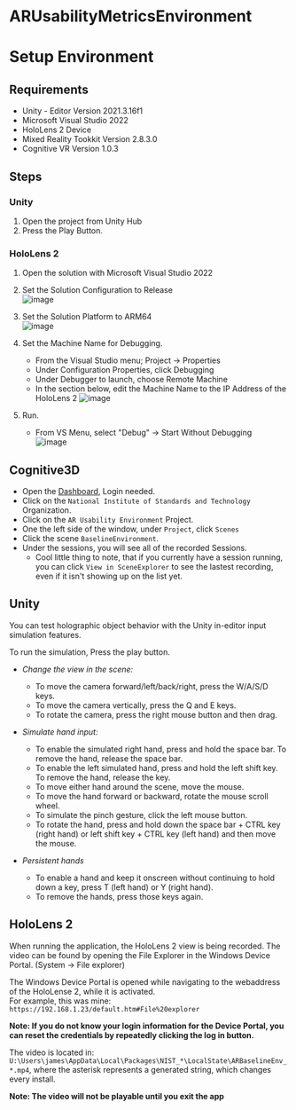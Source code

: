 # ARUsabilityMetricsEnvironment

# Setup Environment
## Requirements
* Unity - Editor Version 2021.3.16f1
* Microsoft Visual Studio 2022
* HoloLens 2 Device
* Mixed Reality Tookkit Version 2.8.3.0
* Cognitive VR Version 1.0.3

## Steps
### Unity
1. Open the project from Unity Hub
2. Press the Play Button. 
### HoloLens 2
1. Open the solution with Microsoft Visual Studio 2022
2. Set the Solution Configuration to Release  
![image](https://user-images.githubusercontent.com/16603171/221979716-ae424b36-ec43-4ce7-936d-12f259cef157.png)

3. Set the Solution Platform to ARM64  
![image](https://user-images.githubusercontent.com/16603171/221979802-5a78ad38-e30f-4658-92a8-73ec5439bbe3.png)

4. Set the Machine Name for Debugging.
    * From the Visual Studio menu; Project -> Properties
    * Under Configuration Properties, click Debugging
    * Under Debugger to launch, choose Remote Machine
    * In the section below, edit the Machine Name to the IP Address of the HoloLens 2
 ![image](https://user-images.githubusercontent.com/16603171/221979919-80995d48-41ad-4c56-b003-269f6d2b0f06.png)
5. Run.
   * From VS Menu, select "Debug" -> Start Without Debugging  
   ![image](https://user-images.githubusercontent.com/16603171/221981102-e0c6ce90-f592-4b7d-8f96-e12fbba03ba9.png)


## Cognitive3D
* Open the [Dashboard](https://app.cognitive3d.com/organizations), Login needed.
* Click on the `National Institute of Standards and Technology` Organization.
* Click on the `AR Usability Environment` Project.
* One the left side of the window, under `Project`, click `Scenes`
* Click the scene `BaselineEnvironment`.
* Under the sessions, you will see all of the recorded Sessions.
    * Cool little thing to note, that if you currently have a session running, you can click `View in SceneExplorer` to see the lastest recording, even if it isn't showing up on the list yet.
## Unity

You can test holographic object behavior with the Unity in-editor input simulation features.

To run the simulation, Press the play button.

* *Change the view in the scene:*
    * To move the camera forward/left/back/right, press the W/A/S/D keys.
    * To move the camera vertically, press the Q and E keys.
    * To rotate the camera, press the right mouse button and then drag.

* *Simulate hand input:*
    * To enable the simulated right hand, press and hold the space bar. To remove the hand, release the space bar.
    * To enable the left simulated hand, press and hold the left shift key. To remove the hand, release the key.
    * To move either hand around the scene, move the mouse.
    * To move the hand forward or backward, rotate the mouse scroll wheel.
    * To simulate the pinch gesture, click the left mouse button.
    * To rotate the hand, press and hold down the space bar + CTRL key (right hand) or left shift key + CTRL key (left hand) and then move the mouse.

* *Persistent hands*
    * To enable a hand and keep it onscreen without continuing to hold down a key, press T (left hand) or Y (right hand). 
    * To remove the hands, press those keys again.

## HoloLens 2
When running the application, the HoloLens 2 view is being recorded. The video can be found by opening the File Explorer in the Windows Device Portal. (System -> File explorer) 

The Windows Device Portal is opened while navigating to the webaddress of the HoloLense 2, while it is activated.  
For example, this was mine:  
`https://192.168.1.23/default.htm#File%20explorer`

**Note: If you do not know your login information for the Device Portal, you can reset the credentials by repeatedly clicking the log in button.**  

The video is located in:  
`U:\Users\james\AppData\Local\Packages\NIST_*\LocalState\ARBaselineEnv_*.mp4`, where the asterisk represents a generated string, which changes every install.  

**Note: The video will not be playable until you exit the app**  




